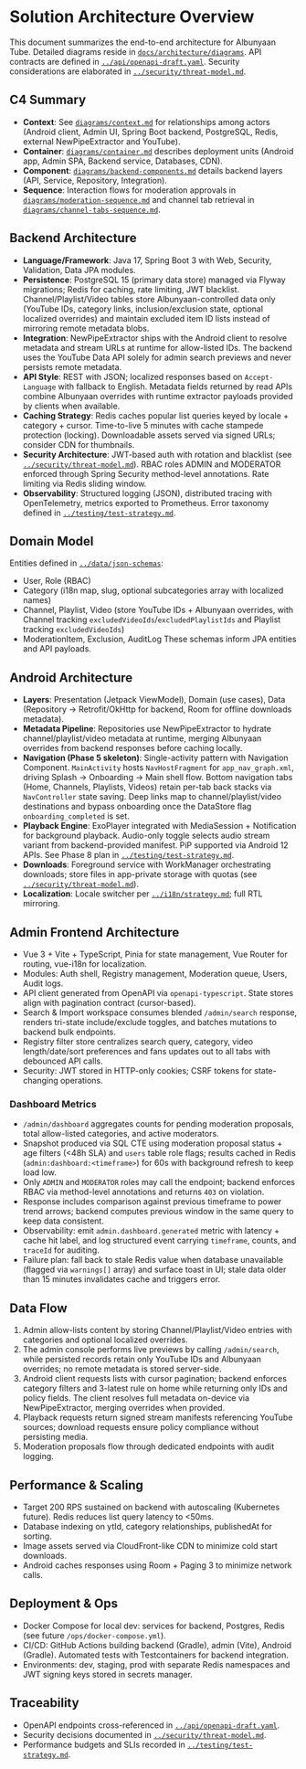 # Solution Architecture Overview

This document summarizes the end-to-end architecture for Albunyaan Tube. Detailed diagrams reside in [`docs/architecture/diagrams`](diagrams). API contracts are defined in [`../api/openapi-draft.yaml`](../api/openapi-draft.yaml). Security considerations are elaborated in [`../security/threat-model.md`](../security/threat-model.md).

## C4 Summary
- **Context**: See [`diagrams/context.md`](diagrams/context.md) for relationships among actors (Android client, Admin UI, Spring Boot backend, PostgreSQL, Redis, external NewPipeExtractor and YouTube).
- **Container**: [`diagrams/container.md`](diagrams/container.md) describes deployment units (Android app, Admin SPA, Backend service, Databases, CDN).
- **Component**: [`diagrams/backend-components.md`](diagrams/backend-components.md) details backend layers (API, Service, Repository, Integration).
- **Sequence**: Interaction flows for moderation approvals in [`diagrams/moderation-sequence.md`](diagrams/moderation-sequence.md) and channel tab retrieval in [`diagrams/channel-tabs-sequence.md`](diagrams/channel-tabs-sequence.md).

## Backend Architecture
- **Language/Framework**: Java 17, Spring Boot 3 with Web, Security, Validation, Data JPA modules.
- **Persistence**: PostgreSQL 15 (primary data store) managed via Flyway migrations; Redis for caching, rate limiting, JWT blacklist. Channel/Playlist/Video tables store Albunyaan-controlled data only (YouTube IDs, category links, inclusion/exclusion state, optional localized overrides) and maintain excluded item ID lists instead of mirroring remote metadata blobs.
- **Integration**: NewPipeExtractor ships with the Android client to resolve metadata and stream URLs at runtime for allow-listed IDs. The backend uses the YouTube Data API solely for admin search previews and never persists remote metadata.
- **API Style**: REST with JSON; localized responses based on `Accept-Language` with fallback to English. Metadata fields returned by read APIs combine Albunyaan overrides with runtime extractor payloads provided by clients when available.
- **Caching Strategy**: Redis caches popular list queries keyed by locale + category + cursor. Time-to-live 5 minutes with cache stampede protection (locking). Downloadable assets served via signed URLs; consider CDN for thumbnails.
- **Security Architecture**: JWT-based auth with rotation and blacklist (see [`../security/threat-model.md`](../security/threat-model.md#controls)). RBAC roles ADMIN and MODERATOR enforced through Spring Security method-level annotations. Rate limiting via Redis sliding window.
- **Observability**: Structured logging (JSON), distributed tracing with OpenTelemetry, metrics exported to Prometheus. Error taxonomy defined in [`../testing/test-strategy.md`](../testing/test-strategy.md#error-taxonomy).

## Domain Model
Entities defined in [`../data/json-schemas`](../data/json-schemas):
- User, Role (RBAC)
- Category (i18n map, slug, optional subcategories array with localized names)
- Channel, Playlist, Video (store YouTube IDs + Albunyaan overrides, with Channel tracking `excludedVideoIds`/`excludedPlaylistIds` and Playlist tracking `excludedVideoIds`)
- ModerationItem, Exclusion, AuditLog
These schemas inform JPA entities and API payloads.

## Android Architecture
- **Layers**: Presentation (Jetpack ViewModel), Domain (use cases), Data (Repository → Retrofit/OkHttp for backend, Room for offline downloads metadata).
- **Metadata Pipeline**: Repositories use NewPipeExtractor to hydrate channel/playlist/video metadata at runtime, merging Albunyaan overrides from backend responses before caching locally.
- **Navigation (Phase 5 skeleton)**: Single-activity pattern with Navigation Component. `MainActivity` hosts `NavHostFragment` for `app_nav_graph.xml`, driving Splash → Onboarding → Main shell flow. Bottom navigation tabs (Home, Channels, Playlists, Videos) retain per-tab back stacks via `NavController` state saving. Deep links map to channel/playlist/video destinations and bypass onboarding once the DataStore flag `onboarding_completed` is set.
- **Playback Engine**: ExoPlayer integrated with MediaSession + Notification for background playback. Audio-only toggle selects audio stream variant from backend-provided manifest. PiP supported via Android 12 APIs. See Phase 8 plan in [`../testing/test-strategy.md`](../testing/test-strategy.md#player-reliability).
- **Downloads**: Foreground service with WorkManager orchestrating downloads; store files in app-private storage with quotas (see [`../security/threat-model.md`](../security/threat-model.md#policy-controls)).
- **Localization**: Locale switcher per [`../i18n/strategy.md`](../i18n/strategy.md#android-implementation); full RTL mirroring.

## Admin Frontend Architecture
- Vue 3 + Vite + TypeScript, Pinia for state management, Vue Router for routing, vue-i18n for localization.
- Modules: Auth shell, Registry management, Moderation queue, Users, Audit logs.
- API client generated from OpenAPI via `openapi-typescript`. State stores align with pagination contract (cursor-based).
- Search & Import workspace consumes blended `/admin/search` response, renders tri-state include/exclude toggles, and batches mutations to backend bulk endpoints.
- Registry filter store centralizes search query, category, video length/date/sort preferences and fans updates out to all tabs with debounced API calls.
- Security: JWT stored in HTTP-only cookies; CSRF tokens for state-changing operations.

### Dashboard Metrics
- `/admin/dashboard` aggregates counts for pending moderation proposals, total allow-listed categories, and active moderators.
- Snapshot produced via SQL CTE using moderation proposal status + age filters (<48h SLA) and `users` table role flags; results cached in Redis (`admin:dashboard:<timeframe>`) for 60s with background refresh to keep load low.
- Only `ADMIN` and `MODERATOR` roles may call the endpoint; backend enforces RBAC via method-level annotations and returns `403` on violation.
- Response includes comparison against previous timeframe to power trend arrows; backend computes previous window in the same query to keep data consistent.
- Observability: emit `admin.dashboard.generated` metric with latency + cache hit label, and log structured event carrying `timeframe`, counts, and `traceId` for auditing.
- Failure plan: fall back to stale Redis value when database unavailable (flagged via `warnings[]` array) and surface toast in UI; stale data older than 15 minutes invalidates cache and triggers error.

## Data Flow
1. Admin allow-lists content by storing Channel/Playlist/Video entries with categories and optional localized overrides.
2. The admin console performs live previews by calling `/admin/search`, while persisted records retain only YouTube IDs and Albunyaan overrides; no remote metadata is stored server-side.
3. Android client requests lists with cursor pagination; backend enforces category filters and 3-latest rule on home while returning only IDs and policy fields. The client resolves full metadata on-device via NewPipeExtractor, merging overrides when provided.
4. Playback requests return signed stream manifests referencing YouTube sources; download requests ensure policy compliance without persisting media.
5. Moderation proposals flow through dedicated endpoints with audit logging.

## Performance & Scaling
- Target 200 RPS sustained on backend with autoscaling (Kubernetes future). Redis reduces list query latency to <50ms.
- Database indexing on ytId, category relationships, publishedAt for sorting.
- Image assets served via CloudFront-like CDN to minimize cold start downloads.
- Android caches responses using Room + Paging 3 to minimize network calls.

## Deployment & Ops
- Docker Compose for local dev: services for backend, Postgres, Redis (see future `/ops/docker-compose.yml`).
- CI/CD: GitHub Actions building backend (Gradle), admin (Vite), Android (Gradle). Automated tests with Testcontainers for backend integration.
- Environments: dev, staging, prod with separate Redis namespaces and JWT signing keys stored in secrets manager.

## Traceability
- OpenAPI endpoints cross-referenced in [`../api/openapi-draft.yaml`](../api/openapi-draft.yaml).
- Security decisions documented in [`../security/threat-model.md`](../security/threat-model.md).
- Performance budgets and SLIs recorded in [`../testing/test-strategy.md`](../testing/test-strategy.md#performance-metrics).

